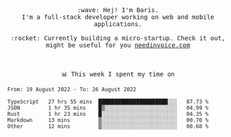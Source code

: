 <p align="center">
  <br><br>
  <samp>
    :wave: Hej! I'm Baris.
    <br>I'm a full-stack developer working on web and mobile applications.
       <br><br>:rocket: Currently building a micro-startup. Check it out, might be useful for you <a href="https://needinvoice.com/" target="_blank">needinvoice.com</a>

  </samp>
 <br><br><br>
</p>
<p align=center><samp>📊  This week I spent my time on</samp></p>


<!--START_SECTION:waka-->

```text
From: 19 August 2022 - To: 26 August 2022

TypeScript   27 hrs 55 mins  ██████████████████████░░░   87.73 %
JSON         1 hr 35 mins    █▒░░░░░░░░░░░░░░░░░░░░░░░   04.99 %
Rust         1 hr 23 mins    █░░░░░░░░░░░░░░░░░░░░░░░░   04.35 %
Markdown     13 mins         ▒░░░░░░░░░░░░░░░░░░░░░░░░   00.70 %
Other        12 mins         ▒░░░░░░░░░░░░░░░░░░░░░░░░   00.68 %
```

<!--END_SECTION:waka-->


